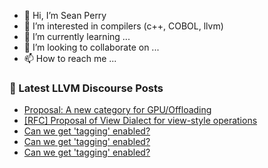 - 👋 Hi, I’m Sean Perry
- 👀 I’m interested in compilers (c++, COBOL, llvm)
- 🌱 I’m currently learning ...
- 💞️ I’m looking to collaborate on ...
- 📫 How to reach me ...

<!---
s66perry/s66perry is a ✨ special ✨ repository because its `README.md` (this file) appears on your GitHub profile.
You can click the Preview link to take a look at your changes.
--->
### 📕 Latest LLVM Discourse Posts

<!-- DISCOURSE-LLVM:START -->
- [Proposal: A new category for GPU/Offloading](https://llvm.discourse.group/t/proposal-a-new-category-for-gpu-offloading/5762/3)
- [[RFC] Proposal of View Dialect for view-style operations](https://llvm.discourse.group/t/rfc-proposal-of-view-dialect-for-view-style-operations/5103/25)
- [Can we get &#39;tagging&#39; enabled?](https://llvm.discourse.group/t/can-we-get-tagging-enabled/5296/7)
- [Can we get &#39;tagging&#39; enabled?](https://llvm.discourse.group/t/can-we-get-tagging-enabled/5296/6)
- [Can we get &#39;tagging&#39; enabled?](https://llvm.discourse.group/t/can-we-get-tagging-enabled/5296/5)
<!-- DISCOURSE-LLVM:END -->
